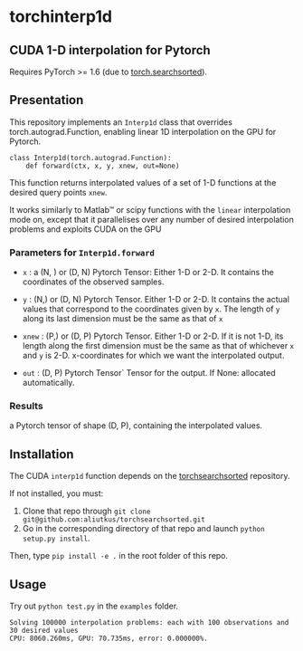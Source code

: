 # torchinterp1d
## CUDA 1-D interpolation for Pytorch

Requires PyTorch >= 1.6 (due to [torch.searchsorted](https://pytorch.org/docs/master/generated/torch.searchsorted.html)).

## Presentation

This repository implements an `Interp1d` class that overrides torch.autograd.Function, enabling
linear 1D interpolation on the GPU for Pytorch.

```
class Interp1d(torch.autograd.Function):
    def forward(ctx, x, y, xnew, out=None)
```

This function returns interpolated values of a set of 1-D functions at the desired query points `xnew`.

It works similarly to Matlab™ or scipy functions with
the `linear` interpolation mode on, except that it parallelises over any number of desired interpolation problems and exploits CUDA on the GPU

### Parameters for `Interp1d.forward`

* `x` : a (N, ) or (D, N) Pytorch Tensor:
Either 1-D or 2-D. It contains the coordinates of the observed samples.

* `y` : (N,) or (D, N) Pytorch Tensor.
Either 1-D or 2-D. It contains the actual values that correspond to the coordinates given by `x`.
The length of `y` along its last dimension must be the same as that of `x`

* `xnew` : (P,) or (D, P) Pytorch Tensor.
Either 1-D or 2-D. If it is not 1-D, its length along the first dimension must be the same as that of whichever `x` and `y` is 2-D. x-coordinates for which we want the interpolated output.

* `out` : (D, P) Pytorch Tensor`
        Tensor for the output. If None: allocated automatically.

### Results

a Pytorch tensor of shape (D, P), containing the interpolated values.

## Installation

The CUDA `interp1d` function depends on the [torchsearchsorted](https://github.com/aliutkus/torchsearchsorted) repository.

If not installed, you must:
1. Clone that repo through `git clone git@github.com:aliutkus/torchsearchsorted.git`
2. Go in the corresponding directory of that repo and launch `python setup.py install`.


Then, type `pip install -e .` in the root folder of this repo.

## Usage

Try out `python test.py` in the `examples` folder.
```
Solving 100000 interpolation problems: each with 100 observations and 30 desired values
CPU: 8060.260ms, GPU: 70.735ms, error: 0.000000%.
```

